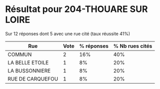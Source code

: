 # Résultat pour 204-THOUARE SUR LOIRE

Sur 12 réponses dont 5 avec une rue cité (taux réussite 41%)

| Rue | Vote | % réponses | % Nb rues cités|
|-----|------|------------|----------------|
| COMMUN | 2 | 16% | 40%|
| LA BELLE ETOILE | 1 | 8% | 20%|
| LA BUSSONNIERE | 1 | 8% | 20%|
| RUE DE CARQUEFOU | 1 | 8% | 20%|

